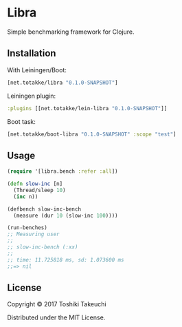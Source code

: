 # Libra

Simple benchmarking framework for Clojure.

## Installation

With Leiningen/Boot:

```clojure
[net.totakke/libra "0.1.0-SNAPSHOT"]
```

Leiningen plugin:

```clojure
:plugins [[net.totakke/lein-libra "0.1.0-SNAPSHOT"]]
```

Boot task:

```clojure
[net.totakke/boot-libra "0.1.0-SNAPSHOT" :scope "test"]
```

## Usage

```clojure
(require '[libra.bench :refer :all])

(defn slow-inc [n]
  (Thread/sleep 10)
  (inc n))

(defbench slow-inc-bench
  (measure (dur 10 (slow-inc 100))))

(run-benches)
;; Measuring user
;;
;; slow-inc-bench (:xx)
;;
;; time: 11.725818 ms, sd: 1.073600 ms
;;=> nil
```

## License

Copyright © 2017 Toshiki Takeuchi

Distributed under the MIT License.

